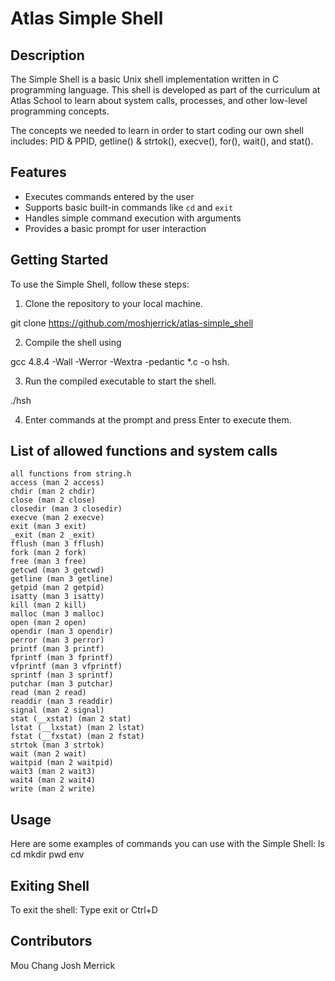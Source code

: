 # Atlas Simple Shell

## Description
The Simple Shell is a basic Unix shell implementation written in C programming language. This shell is developed as part of the curriculum at Atlas School to learn about system calls, processes, and other low-level programming concepts.

The concepts we needed to learn in order to start coding our own shell includes: PID & PPID, getline() & strtok(), execve(), for(), wait(), and stat().

## Features
- Executes commands entered by the user
- Supports basic built-in commands like `cd` and `exit`
- Handles simple command execution with arguments
- Provides a basic prompt for user interaction

## Getting Started
To use the Simple Shell, follow these steps:

1. Clone the repository to your local machine.

git clone https://github.com/moshjerrick/atlas-simple_shell

2. Compile the shell using

gcc 4.8.4 -Wall -Werror -Wextra -pedantic *.c -o hsh.

3. Run the compiled executable to start the shell.

./hsh

4. Enter commands at the prompt and press Enter to execute them.

## List of allowed functions and system calls

    all functions from string.h
    access (man 2 access)
    chdir (man 2 chdir)
    close (man 2 close)
    closedir (man 3 closedir)
    execve (man 2 execve)
    exit (man 3 exit)
    _exit (man 2 _exit)
    fflush (man 3 fflush)
    fork (man 2 fork)
    free (man 3 free)
    getcwd (man 3 getcwd)
    getline (man 3 getline)
    getpid (man 2 getpid)
    isatty (man 3 isatty)
    kill (man 2 kill)
    malloc (man 3 malloc)
    open (man 2 open)
    opendir (man 3 opendir)
    perror (man 3 perror)
    printf (man 3 printf)
    fprintf (man 3 fprintf)
    vfprintf (man 3 vfprintf)
    sprintf (man 3 sprintf)
    putchar (man 3 putchar)
    read (man 2 read)
    readdir (man 3 readdir)
    signal (man 2 signal)
    stat (__xstat) (man 2 stat)
    lstat (__lxstat) (man 2 lstat)
    fstat (__fxstat) (man 2 fstat)
    strtok (man 3 strtok)
    wait (man 2 wait)
    waitpid (man 2 waitpid)
    wait3 (man 2 wait3)
    wait4 (man 2 wait4)
    write (man 2 write)


## Usage
Here are some examples of commands you can use with the Simple Shell:
ls
cd
mkdir
pwd
env

## Exiting Shell
To exit the shell: Type exit or Ctrl+D







## Contributors
Mou Chang
Josh Merrick
